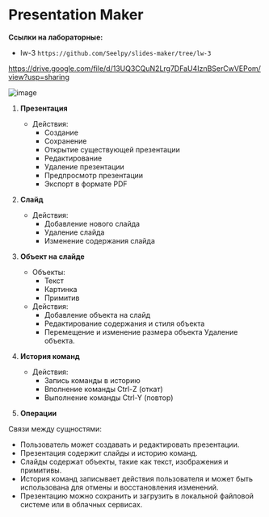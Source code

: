 # Presentation Maker

**Ссылки на лабораторные:**
   - lw-3 `https://github.com/Seelpy/slides-maker/tree/lw-3`

https://drive.google.com/file/d/13UQ3CQuN2Lrg7DFaU4IznBSerCwVEPom/view?usp=sharing

![image](https://github.com/Seelpy/slides-maker/assets/71544630/aeb44ac1-2c15-424e-84b5-2b83c1c00c87)


1. **Презентация**
   - Действия:
      - Создание
      - Сохранение
      - Открытие существующей презентации
      - Редактирование
      - Удаление презентации
      - Предпросмотр презентации
      - Экспорт в формате PDF

2. **Слайд**
   - Действия:
      - Добавление нового слайда
      - Удаление слайда
      - Изменение содержания слайда

3. **Объект на слайде**
   - Объекты:
      - Текст
      - Картинка
      - Примитив   
   - Действия:
      - Добавление объекта на слайд
      - Редактирование содержания и стиля объекта
      - Перемещение и изменение размера объекта
        Удаление объекта.

5. **История команд**
   - Действия:
      - Запись команды в историю
      - Вполнение команды Ctrl-Z (откат)
      - Выполнение команды Ctrl-Y (повтор)

6. **Операции**     

Связи между сущностями:
- Пользователь может создавать и редактировать презентации.
- Презентация содержит слайды и историю команд.
- Слайды содержат объекты, такие как текст, изображения и примитивы.
- История команд записывает действия пользователя и может быть использована для отмены и восстановления изменений.
- Презентацию можно сохранить и загрузить в локальной файловой системе или в облачных сервисах.

